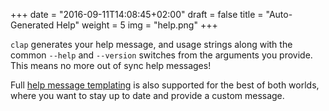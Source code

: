 +++
date = "2016-09-11T14:08:45+02:00"
draft = false
title = "Auto-Generated Help"
weight = 5
img = "help.png"
+++

`clap` generates your help message, and usage strings along with the common `--help` and `--version` switches from the arguments you provide. This means no more out of sync help messages!

Full [help message templating](https://docs.rs/clap/2.11.3/clap/struct.App.html#method.template) is also supported for the best of both worlds, where you want to stay up to date and provide a custom message.
